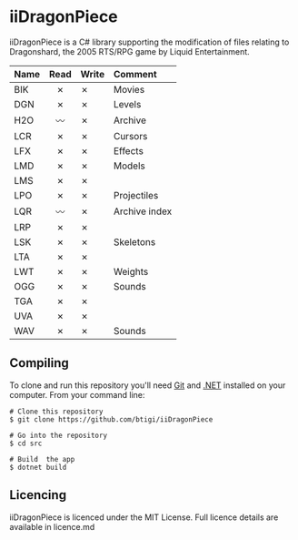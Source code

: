 ﻿iiDragonPiece
=========

iiDragonPiece is a C# library supporting the modification of files relating to Dragonshard, the 2005 RTS/RPG game by Liquid Entertainment.


| Name          | Read | Write | Comment |
|---------------|:----:|-------|:--------|
| BIK           | ✗    |   ✗   | Movies
| DGN           | ✗    |   ✗   | Levels
| H2O           | 〰️   |   ✗   | Archive
| LCR           | ✗    |   ✗   | Cursors
| LFX           | ✗    |   ✗   | Effects
| LMD           | ✗    |   ✗   | Models
| LMS           | ✗    |   ✗   | 
| LPO           | ✗    |   ✗   | Projectiles
| LQR           | 〰️   |   ✗   | Archive index
| LRP           | ✗    |   ✗   | 
| LSK           | ✗    |   ✗   | Skeletons
| LTA           | ✗    |   ✗   | 
| LWT           | ✗    |   ✗   | Weights
| OGG           | ✗    |   ✗   | Sounds
| TGA           | ✗    |   ✗   | 
| UVA           | ✗    |   ✗   | 
| WAV           | ✗    |   ✗   | Sounds


## Compiling

To clone and run this repository you'll need [Git](https://git-scm.com) and [.NET](https://dotnet.microsoft.com/) installed on your computer. From your command line:

```
# Clone this repository
$ git clone https://github.com/btigi/iiDragonPiece

# Go into the repository
$ cd src

# Build  the app
$ dotnet build
```

## Licencing

iiDragonPiece is licenced under the MIT License. Full licence details are available in licence.md
